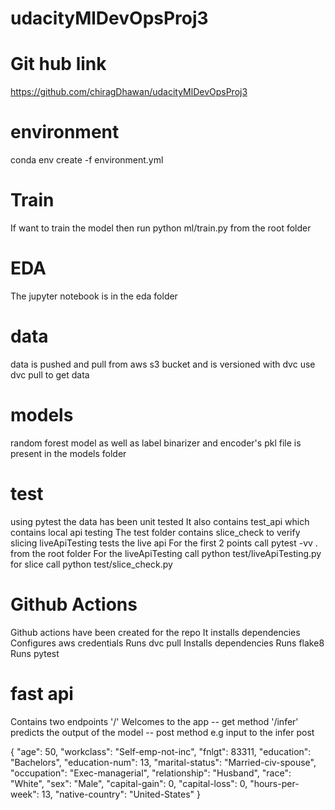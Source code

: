 # udacityMlDevOpsProj3

# Git hub link
https://github.com/chiragDhawan/udacityMlDevOpsProj3

# environment
conda env create -f environment.yml

# Train
If want to train the model then run python ml/train.py from the root folder

# EDA
The jupyter notebook is in the eda folder

# data
data is pushed and pull from aws s3 bucket and is versioned with dvc
use dvc pull to get data

# models
random forest model as well as label binarizer and encoder's pkl file is present in the 
models folder

# test
using pytest the data has been unit tested
It also contains test_api which contains local api testing
The test folder contains slice_check to verify slicing
liveApiTesting tests the live api
For the first 2 points call pytest -vv . from the root folder
For the liveApiTesting call python test/liveApiTesting.py 
for slice call python test/slice_check.py

# Github Actions 
Github actions have been created for the repo
It installs dependencies
Configures aws credentials
Runs dvc pull
Installs dependencies
Runs flake8
Runs pytest

# fast api 
Contains two endpoints
'/' Welcomes to the app -- get method
'/infer' predicts the output of the model -- post method
e.g input to the infer post

{
  "age": 50,
  "workclass": "Self-emp-not-inc",
  "fnlgt": 83311,
  "education": "Bachelors",
  "education-num": 13,
  "marital-status": "Married-civ-spouse",
  "occupation": "Exec-managerial",
  "relationship": "Husband",
  "race": "White",
  "sex": "Male",
  "capital-gain": 0,
  "capital-loss": 0,
  "hours-per-week": 13,
  "native-country": "United-States"
}